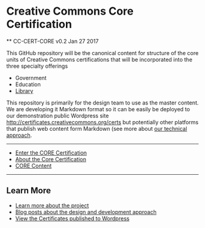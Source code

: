 # Creative Commons Core Certification

** CC-CERT-CORE v0.2 Jan 27 2017

This GitHub repository will be the canonical content for structure of the core units of Creative Commons certifications that will be incorporated into the three specialty offerings

* Government
* Education
* [Library](https://github.com/creativecommons/cc-cert-lib/blob/master/index.md)

This repository is primarily for the design team to use as the master content. We are developing it Markdown format so it can be easily be deployed to our demonstration public Wordpress site http://certificates.creativecommons.org/certs but potentially other platforms that publish web content form Markdown (see more about [our technical approach](https://certificates.creativecommons.org/category/tech/).

---- 

* [Enter the CORE Certification](index.md)
* [About the Core Certification](about.md)
* [CORE Content](contents/index.md)


----

## Learn More

* [Learn more about the project](https://certificates.creativecommons.org/about/)
* [Blog posts about the design and development approach](https://certificates.creativecommons.org/)
* [View the Certificates published to Wordpress](https://certificates.creativecommons.org/certs)


